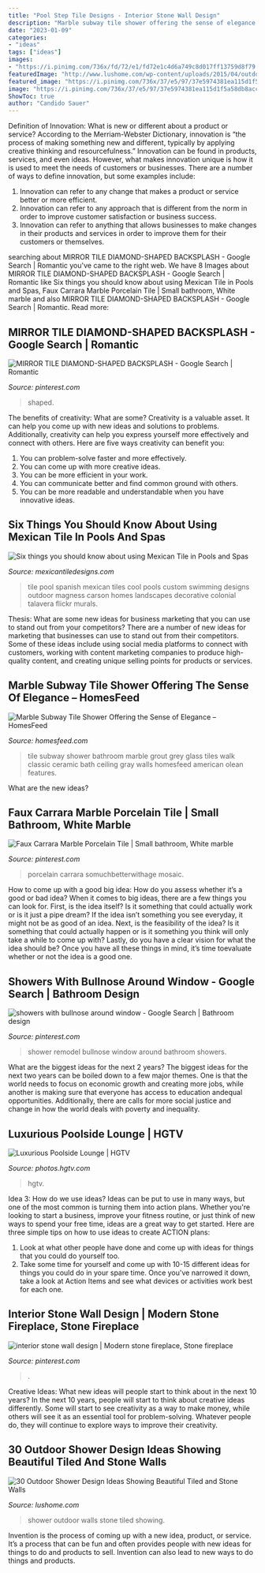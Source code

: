 ```yaml
---
title: "Pool Step Tile Designs - Interior Stone Wall Design"
description: "Marble subway tile shower offering the sense of elegance – homesfeed"
date: "2023-01-09"
categories:
- "ideas"
tags: ["ideas"]
images:
- "https://i.pinimg.com/736x/fd/72/e1/fd72e1c4d6a749c8d017ff13759d8f79.jpg"
featuredImage: "http://www.lushome.com/wp-content/uploads/2015/04/outdoor-shower-design-ideas-15.jpg"
featured_image: "https://i.pinimg.com/736x/37/e5/97/37e5974381ea115d1f5a58db8acc1f29.jpg"
image: "https://i.pinimg.com/736x/37/e5/97/37e5974381ea115d1f5a58db8acc1f29.jpg"
ShowToc: true
author: "Candido Sauer"
---
```



Definition of Innovation: What is new or different about a product or service?
According to the Merriam-Webster Dictionary, innovation is “the process of making something new and different, typically by applying creative thinking and resourcefulness.” Innovation can be found in products, services, and even ideas. However, what makes innovation unique is how it is used to meet the needs of customers or businesses. There are a number of ways to define innovation, but some examples include: 
1. Innovation can refer to any change that makes a product or service better or more efficient.
2. Innovation can refer to any approach that is different from the norm in order to improve customer satisfaction or business success.
3. Innovation can refer to anything that allows businesses to make changes in their products and services in order to improve them for their customers or themselves.

	

		
searching about MIRROR TILE DIAMOND-SHAPED BACKSPLASH - Google Search | Romantic you've came to the right web. We have 8 Images about MIRROR TILE DIAMOND-SHAPED BACKSPLASH - Google Search | Romantic like Six things you should know about using Mexican Tile in Pools and Spas, Faux Carrara Marble Porcelain Tile | Small bathroom, White marble and also MIRROR TILE DIAMOND-SHAPED BACKSPLASH - Google Search | Romantic. Read more:
		
    
## MIRROR TILE DIAMOND-SHAPED BACKSPLASH - Google Search | Romantic

<img loading=lazy src="https://i.pinimg.com/736x/fb/82/d1/fb82d1c29cf23ec14a8bab42488d75d8.jpg" onerror="this.onerror=null;this.src='https://tse4.mm.bing.net/th?id=OIP.aGoiJVwIP3D6NZm6_wx1eQHaE8&amp;pid=15.1';" alt="MIRROR TILE DIAMOND-SHAPED BACKSPLASH - Google Search | Romantic">

_Source: pinterest.com_

>shaped. 

	

The benefits of creativity: What are some?
Creativity is a valuable asset. It can help you come up with new ideas and solutions to problems. Additionally, creativity can help you express yourself more effectively and connect with others. Here are five ways creativity can benefit you: 
1) You can problem-solve faster and more effectively.
2) You can come up with more creative ideas.
3) You can be more efficient in your work.
4) You can communicate better and find common ground with others.
5) You can be more readable and understandable when you have innovative ideas.

    
## Six Things You Should Know About Using Mexican Tile In Pools And Spas

<img loading=lazy src="http://cdn.shopify.com/s/files/1/0230/8967/files/Screen_Shot_2016-04-29_at_3.00.36_PM_medium.png?8351781999057105319" onerror="this.onerror=null;this.src='https://tse2.mm.bing.net/th?id=OIP.bFAJnKhiZBCiEzWiiEtrBAAAAA&amp;pid=15.1';" alt="Six things you should know about using Mexican Tile in Pools and Spas">

_Source: mexicantiledesigns.com_

>tile pool spanish mexican tiles cool pools custom swimming designs outdoor magness carson homes landscapes decorative colonial talavera flickr murals. 

	

Thesis: What are some new ideas for business marketing that you can use to stand out from your competitors?
There are a number of new ideas for marketing that businesses can use to stand out from their competitors. Some of these ideas include using social media platforms to connect with customers, working with content marketing companies to produce high-quality content, and creating unique selling points for products or services.

    
## Marble Subway Tile Shower Offering The Sense Of Elegance – HomesFeed

<img loading=lazy src="https://homesfeed.com/wp-content/uploads/2015/09/white-marble-or-ceramic-subway-tile-shower-combined-with-glass-shower-door-and-steel-faucet-for-stunning-shower-ideas.jpg" onerror="this.onerror=null;this.src='https://tse3.mm.bing.net/th?id=OIP.bG_tTqXu0ZzaalwXc4HungHaLQ&amp;pid=15.1';" alt="Marble Subway Tile Shower Offering the Sense of Elegance – HomesFeed">

_Source: homesfeed.com_

>tile subway shower bathroom marble grout grey glass tiles walk classic ceramic bath ceiling gray walls homesfeed american olean features. 

	

What are the new ideas?
 

    
## Faux Carrara Marble Porcelain Tile | Small Bathroom, White Marble

<img loading=lazy src="https://i.pinimg.com/736x/f8/e0/51/f8e0516f57f272436f7982b7230e6af6.jpg" onerror="this.onerror=null;this.src='https://tse4.mm.bing.net/th?id=OIP.CNaWiL7PEpg--hCXSP0lawHaLH&amp;pid=15.1';" alt="Faux Carrara Marble Porcelain Tile | Small bathroom, White marble">

_Source: pinterest.com_

>porcelain carrara somuchbetterwithage mosaic. 

	

How to come up with a good big idea: How do you assess whether it’s a good or bad idea?
When it comes to big ideas, there are a few things you can look for. First, is the idea itself? Is it something that could actually work or is it just a pipe dream? If the idea isn’t something you see everyday, it might not be as good of an idea. Next, is the feasibility of the idea? Is it something that could actually happen or is it something you think will only take a while to come up with? Lastly, do you have a clear vision for what the idea should be? Once you have all these things in mind, it’s time toevaluate whether or not the idea is a good one.

    
## Showers With Bullnose Around Window - Google Search | Bathroom Design

<img loading=lazy src="https://i.pinimg.com/736x/fd/72/e1/fd72e1c4d6a749c8d017ff13759d8f79.jpg" onerror="this.onerror=null;this.src='https://tse1.mm.bing.net/th?id=OIP.0hNcfIcqgEphXJ1euUpCGgHaLE&amp;pid=15.1';" alt="showers with bullnose around window - Google Search | Bathroom design">

_Source: pinterest.com_

>shower remodel bullnose window around bathroom showers. 

	

What are the biggest ideas for the next 2 years?
The biggest ideas for the next two years can be boiled down to a few major themes. One is that the world needs to focus on economic growth and creating more jobs, while another is making sure that everyone has access to education andequal opportunities. Additionally, there are calls for more social justice and change in how the world deals with poverty and inequality.

    
## Luxurious Poolside Lounge | HGTV

<img loading=lazy src="https://hgtvhome.sndimg.com/content/dam/images/hgtv/fullset/2010/8/3/0/DP_Cohen-johnston-pool-bar_s3x4.jpg.rend.hgtvcom.966.1288.suffix/1400949319134.jpeg" onerror="this.onerror=null;this.src='https://tse2.mm.bing.net/th?id=OIP.ER4FF1WXCs1KvK4UCumq0wHaJ4&amp;pid=15.1';" alt="Luxurious Poolside Lounge | HGTV">

_Source: photos.hgtv.com_

>hgtv. 

	

Idea 3: How do we use ideas?
Ideas can be put to use in many ways, but one of the most common is turning them into action plans. Whether you're looking to start a business, improve your fitness routine, or just think of new ways to spend your free time, ideas are a great way to get started. Here are three simple tips on how to use ideas to create ACTION plans:
1. Look at what other people have done and come up with ideas for things that you could do yourself too.
2. Take some time for yourself and come up with 10-15 different ideas for things you could do in your spare time. Once you've narrowed it down, take a look at Action Items and see what devices or activities work best for each one.

    
## Interior Stone Wall Design | Modern Stone Fireplace, Stone Fireplace

<img loading=lazy src="https://i.pinimg.com/736x/37/e5/97/37e5974381ea115d1f5a58db8acc1f29.jpg" onerror="this.onerror=null;this.src='https://tse4.mm.bing.net/th?id=OIP.3tL5TCTVO7Gd2ajTVm4ziwHaLG&amp;pid=15.1';" alt="interior stone wall design | Modern stone fireplace, Stone fireplace">

_Source: pinterest.com_

>. 

	

Creative Ideas: What new ideas will people start to think about in the next 10 years?
In the next 10 years, people will start to think about creative ideas differently. Some will start to see creativity as a way to make money, while others will see it as an essential tool for problem-solving. Whatever people do, they will continue to explore ways to improve their creativity.

    
## 30 Outdoor Shower Design Ideas Showing Beautiful Tiled And Stone Walls

<img loading=lazy src="http://www.lushome.com/wp-content/uploads/2015/04/outdoor-shower-design-ideas-15.jpg" onerror="this.onerror=null;this.src='https://tse4.mm.bing.net/th?id=OIP.fDmO3EPIG60Hs3AEgjCVaAAAAA&amp;pid=15.1';" alt="30 Outdoor Shower Design Ideas Showing Beautiful Tiled and Stone Walls">

_Source: lushome.com_

>shower outdoor walls stone tiled showing. 

	

Invention is the process of coming up with a new idea, product, or service. It’s a process that can be fun and often provides people with new ideas for things to do and products to sell. Invention can also lead to new ways to do things and products.


